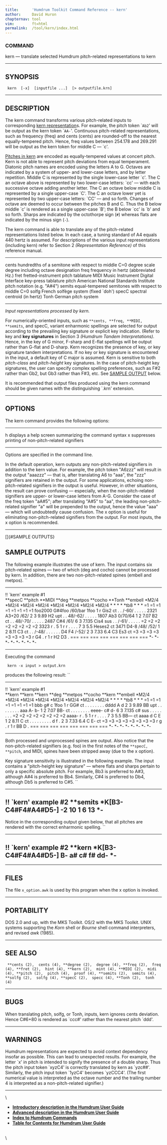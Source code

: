 ```yaml
---
title:		'Humdrum Toolkit Command Reference -- kern'
author:		David Huron
chapternav:	tool
vim:		ft=html
permalink:	/tool/kern/index.html
---
```



### COMMAND

<span class="tool">kern</span> &mdash; translate selected Humdrum pitch-related representations to
<span class="rep">kern</span>

------------------------------------------------------------------------

## SYNOPSIS ##

` kern  [-x]  [inputfile ...]  [> outputfile.krn]`

------------------------------------------------------------------------

## DESCRIPTION ##

The <span class="tool">kern</span> command transforms various pitch-related inputs to
corresponding [<span class="rep">kern</span> representation](../representations/kern.html)s.
For example, the <span class="rep">pitch</span> token \``Ab2`\' will be output as the
<span class="rep">kern</span> token \``AA-`\'. Continuous pitch-related representations, such
as frequency (<span class="rep">freq</span>) and cents (<span class="rep">cents</span>) are rounded-off to the
nearest equally-tempered pitch. Hence, <span class="rep">freq</span> values between 254.178
and 269.291 will be output as the <span class="rep">kern</span> token for middle C &mdash; \`c\'.

[Pitches in <span class="rep">kern</span>](../representations/kern.html#Pitch) are encoded as
equally-tempered values at concert pitch. Kern is not able to represent
pitch deviations from equal temperament. Diatonic pitch names are
encoded using the letters A to G. Octaves are indicated by a system of
upper- and lower-case letters, and by letter repetition. Middle C is
represented by the single lower-case letter \`c\'. The C an octave above
is represented by two lower-case letters: \`cc\' &mdash; with each
successive octave adding another letter. The C an octave below middle C
is represented by a single upper-case \`C\'. The C an octave lower yet
is represented by two upper-case letters: \`CC\' &mdash; and so forth.
Changes of octave are deemed to occur between the pitches B and C. Thus
the B below middle \`c\' is rendered as a single upper-case \`B\'; the B
below \`cc\' is \`b\' and so forth. Sharps are indicated by the
octothorpe sign (`#`) whereas flats are indicated by the minus sign
(`-`).

The <span class="tool">kern</span> command is able to translate any of the pitch-related
representations listed below. In each case, a tuning standard of A4
equals 440 hertz is assumed. For descriptions of the various input
representations (including <span class="rep">kern</span>) refer to Section 2 *(Representation
Reference)* of this reference manual.

------------ ----------------------------------------------------------------------
<span class="rep">cents</span>    hundredths of a semitone with respect to middle C=0
<span class="rep">degree</span>   scale degree including octave designation
<span class="rep">freq</span>     frequency in hertz (abbreviated Hz.)
<span class="rep">fret</span>     fretted-instrument pitch tablature
<span class="rep">MIDI</span>     Music Instrument Digital Interface key-press tablature
<span class="rep">pitch</span>    American National Standards Institute pitch notation (e.g. \"A\#4\")
<span class="rep">semits</span>   equal-tempered semitones with respect to middle C=0
<span class="rep">solfg</span>    French solfège system (fixed \`doh\')
<span class="rep">specC</span>    spectral centroid (in hertz)
<span class="rep">Tonh</span>     German pitch system
------------ ----------------------------------------------------------------------

*Input representations processed by <span class="tool">kern</span>.*

For numerically-oriented inputs, such as
`**cents, **freq, **MIDI, **semits`, and <span class="rep">specC</span>, variant enharmonic
spellings are selected for output according to the prevailing key
signature or explicit key indication. (Refer to <span class="tool">key</span> and **key
signatures** in Section 3 *(Humdrum Tandem Interpretations).* Hence, in
the key of G minor, F-sharp and E-flat spellings will be output rather
than G-flat and D-sharp. Kern recognizes the presence of key, or key
signature tandem interpretations. If no key or key signature is
encountered in the input, a default key of C major is assumed. Kern is
sensitive to both *pitch-class* and *pitch-height* key signatures. In
the case of pitch-height key signatures, the user can specify complex
spelling preferences, such as F\#2 rather than Gb2, but Gb3 rather than
F\#3, etc. See [SAMPLE OUTPUT](#SAMPLE%20OUTPUTS) below.

It is recommended that output files produced using the <span class="tool">kern</span> command
should be given names with the distinguishing \`.krn\' extension.

------------------------------------------------------------------------

## OPTIONS ##

The <span class="tool">kern</span> command provides the following options:

-------- -------------------------------------------------------
<span class="option">h</span>   displays a help screen summarizing the command syntax
<span class="option">x</span>   suppresses printing of non-pitch-related signifiers
-------- -------------------------------------------------------

Options are specified in the command line.

In the default operation, <span class="tool">kern</span> outputs any non-pitch-related
signifiers in addition to the kern value. For example, the <span class="rep">pitch</span>
token \"A6zzz\" will result in the output \"aaazzz\" &mdash; that is, after
translating A6 to \"aaa\", the \"zzz\" signifiers are retained in the
output. For some applications, echoing non-pitch-related signifiers in
the output is useful. However, in other situations, the result can prove
confusing &mdash; especially, when the non-pitch-related signifiers are
upper- or lower-case letters from A-G. Consider the case of the <span class="rep">freq</span>
token \"aA\#5\"; after translating \"A\#5\" to \"aa\", the leading
non-pitch-related signifier \"a\" will be prepended to the output, hence
the value \"aaa\" &mdash; which will undoubtedly cause confusion. The <span class="option">x</span>
option is useful for eliminating non-pitch-related signifiers from the
output. For most inputs, the <span class="option">x</span> option is recommended.

------------------------------------------------------------------------

[]{#SAMPLE OUTPUTS}

## SAMPLE OUTPUTS ##

The following example illustrates the use of <span class="tool">kern</span>. The input
contains six pitch-related spines &mdash; two of which (<span class="rep">deg</span> and
<span class="rep">cocho</span>) cannot be processed by <span class="tool">kern</span>. In addition, there are two
non-pitch-related spines (<span class="rep">embell</span> and <span class="rep">metpos</span>). ``

------------------------- ----------- ----------- --------- ------------ ----------- ---------- ------------
!! \`kern\' example \#1                                                                         
\*\*specC                 \*\*pitch   \*\*MIDI    \*\*deg   \*\*metpos   \*\*cocho   \*\*Tonh   \*\*embell
\*M2/4                    \*M2/4      \*M2/4      \*M2/4    \*M2/4       \*M2/4      \*M2/4     \*M2/4
\*                        \*          \*          \*        \*tb8        \*          \*         \*
=1                        =1          =1          =1        =1           =1          =1         =1
foo2000                   G\#4foo     /60/bar     1foo      1            r           Gis2       ct
.                         .           /-60/       .         .            .           .          .
2321                      A3+20       /62/        2         3            9.89        H2         upt
.                         .           48/-62/     .         .            .           .          .
1807                      Ab3         0/70/64     1         2            7.07        B2         ct
.                         .           48/-70/     .         .            .           .          .
2487                      C\#4        /61/        6         3            7.135       Cis4       sus
.                         .           /-61/       .         .            .           .          .
=2                        =2          =2          =2        =2           =2          =2         =2
3323                      r           .           5         1            r           r          .
.                         .           .           7         3            5.5         Heses2     ct
3471                      D4-8        /48/ /52/   1         2            8.11        C3         ct
.                         .           /-48/       .         .            .           .          .
.                         D4 F4       /-52/       2         3            7.33 6.4    C3 Es3     ct
=3                        =3          =3          =3        =3           =3          =3         =3
r                         G4          .           r         1            r           H2 D3      .
===                       ===         ===         ===       ===          ===         ===        ===
\*-                       \*-         \*-         \*-       \*-          \*-         \*-        \*-
------------------------- ----------- ----------- --------- ------------ ----------- ---------- ------------

Executing the command

` kern -x input > output.krn`

produces the following result: ``

------------------------- ---------- ---------- --------- ------------ ----------- ---------- ------------
!! \`kern\' example \#1                                                                       
\*\*kern                  \*\*kern   \*\*kern   \*\*deg   \*\*metpos   \*\*cocho   \*\*kern   \*\*embell
\*M2/4                    \*M2/4     \*M2/4     \*M2/4    \*M2/4       \*M2/4      \*M2/4     \*M2/4
\*                        \*         \*         \*        \*tb8        \*          \*         \*
=1                        =1         =1         =1        =1           =1          =1         =1
bbb                       g\#        c          1foo      1            r           GG\#       ct
.                         .          .          .         .            .           .          .
dddd                      A          d          2         3            9.89        BB         upt
.                         .          .          .         .            .           .          .
aaa                       A-         b-         1         2            7.07        BB-        ct
.                         .          .          .         .            .           .          .
eeee-                     c\#        d-         6         3            7.135       c\#        sus
.                         .          .          .         .            .           .          .
=2                        =2         =2         =2        =2           =2          =2         =2
aaaa-                     r          .          5         1            r           r          .
.                         .          .          7         3            5.5         BB&mdash;      ct
aaaa                      d          C E        1         2            8.11        C          ct
.                         .          .          .         .            .           .          .
.                         d f        .          2         3            7.33 6.4    C E-       ct
=3                        =3         =3         =3        =3           =3          =3         =3
r                         g          .          r         1            r           BB D       .
===                       ===        ===        ===       ===          ===         ===        ===
\*-                       \*-        \*-        \*-       \*-          \*-         \*-        \*-
------------------------- ---------- ---------- --------- ------------ ----------- ---------- ------------

Both processed and unprocessed spines are output. Also notice that the
non-pitch-related signifiers (e.g. foo) in the first notes of the
`**specC, **pitch`, and <span class="rep">MIDI</span>, spines have been stripped away (due to
the <span class="option">x</span> option).

Key signature sensitivity is illustrated in the following example. The
input contains a \"pitch-height key signature\" &mdash; where flats and
sharps pertain to only a specific absolute pitch. For example, Bb3 is
preferred to A\#3, although A\#4 is preferred to Bb4. Similarly, C\#4 is
preferred to Db4, although Db5 is preferred to C\#5. ``

---------------------------
!! \`kern\' example \#2
\*\*semits
\*K\[B3-C4\#F4\#A4\#D5-\]
-2
10
1
6
13
\*-
---------------------------

Notice in the corresponding output given below, that all pitches are
rendered with the correct enharmonic spelling. ``

---------------------------
!! \`kern\' example \#2
\*\*kern
\*K\[B3-C4\#F4\#A4\#D5-\]
B-
a\#
c\#
f\#
dd-
\*-
---------------------------

------------------------------------------------------------------------

## FILES ##

The file `x_option.awk` is used by this program when the <span class="option">x</span> option
is invoked.

------------------------------------------------------------------------

## PORTABILITY ##

DOS 2.0 and up, with the MKS Toolkit. OS/2 with the MKS Toolkit. UNIX
systems supporting the *Korn* shell or *Bourne* shell command
interpreters, and revised *awk* (1985).

------------------------------------------------------------------------

## SEE ALSO ##

` **cents (2),  cents (4), **degree (2),  degree (4), **freq (2),  freq (4), **fret (2),  hint (4), **kern (2),  mint (4), **MIDI (2),  midi (4), **pitch (2),  pitch (4),  proof (4), **semits (2),  semits (4), **solfg (2),  solfg (4), **specC (2),  specc (4), **Tonh (2),  tonh (4)`

------------------------------------------------------------------------

## BUGS ##

When translating <span class="rep">pitch</span>, <span class="rep">solfg</span>, or <span class="rep">Tonh</span>, inputs, <span class="tool">kern</span>
ignores cents deviation. Hence C\#6+80 is rendered as \`ccc\#\' rather
than the nearest pitch \`ddd\'.

------------------------------------------------------------------------

## WARNINGS ##

Humdrum representations are expected to avoid context dependency insofar
as possible. This can lead to unexpected results. For example, the
letter \`x\' in <span class="rep">pitch</span> is intended to signify the presence of a
double sharp. Thus the <span class="rep">pitch</span> input token \`xyzC4\' is correctly
translated by <span class="tool">kern</span> as \`yzc\#\#\'. Similarly, the <span class="rep">pitch</span> input
token \`1yzC4\' becomes \`yzCCC4\'. (The first numerical value is
interpreted as the octave number and the trailing number 4 is
interpreted as a non-pitch-related signifier.)

------------------------------------------------------------------------

\

-   [**Introductory description in the Humdrum User
    Guide**](../guide02.html)
-   [**Advanced description in the Humdrum User
    Guide**](../guide06.html)
-   [**Index to Humdrum Commands**](../commands.toc.html)
-   [**Table for Contents for Humdrum User Guide**](../guide.toc.html)

\
\
